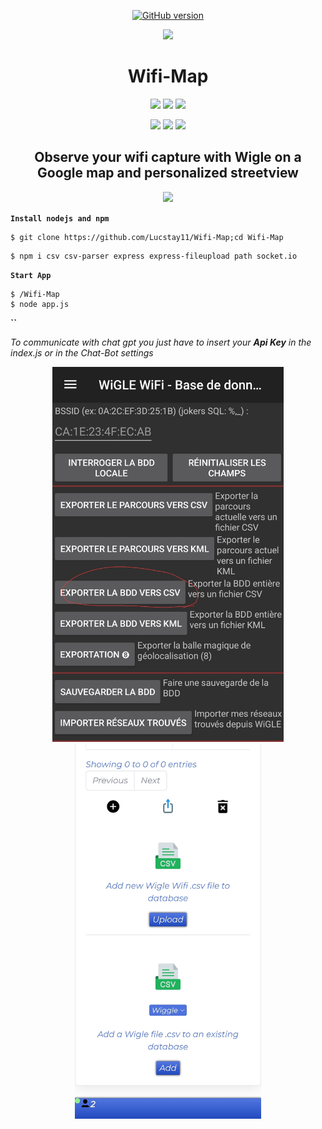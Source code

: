 <p align="center">
<a href="https://github.com/Ignitetch/AdvPhishing/releases"><img title="GitHub version" src="https://img.shields.io/badge/version-1-blue" ></a>  
</p>
<p align="center">
  <img src="src/logo-gpt-bash.jpg">
</p>
<h1 align="center">Wifi-Map</h1>
<p align="center">
  <img src="https://img.shields.io/badge/📶-Network-blue?style=for-the-badge">
  <img src="https://img.shields.io/badge/🔎-Osint-lightgreen?style=for-the-badge">
  <img src="https://img.shields.io/badge/🌍-Maps-brown?style=for-the-badge">
 
</p>
<p align="center">
  <img src="https://img.shields.io/badge/Author-Lucstay11-cyan?style=flat-square">
  <img src="https://img.shields.io/badge/Open%20Source-Yes-cyan?style=flat-square">
  <img src="https://img.shields.io/badge/Written%20In-NodeJS-yellow?style=flat-square">
</p>
<h2 align="center">Observe your wifi capture with Wigle on a Google map and personalized streetview</h2>
<p align="center">
  <img height="600" src="src/demo1.jpg">
</p>

**`Install nodejs and npm`**

```
$ git clone https://github.com/Lucstay11/Wifi-Map;cd Wifi-Map
```
```
$ npm i csv csv-parser express express-fileupload path socket.io
```


**`Start App`**

```
$ /Wifi-Map
$ node app.js
```
**``**

<i align="center">To communicate with chat gpt you just have to insert your <b>Api Key</b> in the index.js or in the Chat-Bot settings</i>

<p align="center">
  <img height="600" src="public/img/wigle.jpg">
   <img height="600" src="public/img/upload.jpg">
</p>

